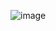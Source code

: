 ![image](https://github.com/ilrexho2011/Project-EULER-Possible-Solutions-Problems-401_to_500/assets/61479363/8cc146bc-284f-4580-9ba0-fca750e5dea0)


